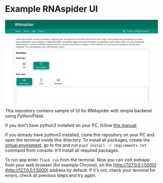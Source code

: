 # Example RNAspider UI

![screenshot](/screenshots/main_screenshot.png)

This repository contains sample of UI for RNAspider with simple backend using Python/Flask.

If you don't have python3 installed on your PC, follow [this manual](https://realpython.com/installing-python/).

If you already have python3 installed, clone this repository on your PC and open the terminal inside this directory.
To install all packages, create the [virtual enviroment](https://realpython.com/python-virtual-environments-a-primer/),
go to the  and run `pip3 install -r reqirements.txt` command from console. It'll install all required packages.

To run app enter `flask run` from the terminal. Now you can visit webapp from your web browser (for example Chrome), 
on the [http://127.0.0.1:5000](http://127.0.0.1:5000) address by default. If it's not, check your terminal for errors,
check all previous steps and try again.
